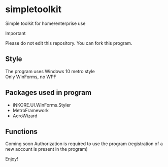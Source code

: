 # simpletoolkit
Simple toolkit for home/enterprise use
> [!IMPORTANT]
> Please do not edit this repository. You can fork this program.
## Style
The program uses Windows 10 metro style\
Only WinForms, no WPF
## Packages used in program
- iNKORE.UI.WinForms.Styler
- MetroFramework
- AeroWizard
## Functions
Coming soon
Authorization is required to use the program (registration of a new account is present in the program)

Enjoy!
